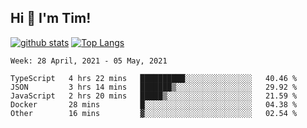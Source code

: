 ## Hi 👋 I'm Tim!
  
  [![github stats](https://github-readme-stats.vercel.app/api?username=thostetler&theme=dracula&count_private=true&show_icons=true)](https://github.com/thostetler/github-readme-stats)
  [![Top Langs](https://github-readme-stats.vercel.app/api/top-langs/?username=thostetler&layout=compact&count_private=true&theme=dracula&show_icons=true)](https://github.com/thostetler/github-readme-stats)
 
<!--START_SECTION:waka-->
```text
Week: 28 April, 2021 - 05 May, 2021

TypeScript   4 hrs 22 mins   ██████████░░░░░░░░░░░░░░░   40.46 % 
JSON         3 hrs 14 mins   ███████▒░░░░░░░░░░░░░░░░░   29.92 % 
JavaScript   2 hrs 20 mins   █████▒░░░░░░░░░░░░░░░░░░░   21.59 % 
Docker       28 mins         █░░░░░░░░░░░░░░░░░░░░░░░░   04.38 % 
Other        16 mins         ▓░░░░░░░░░░░░░░░░░░░░░░░░   02.54 % 
```
<!--END_SECTION:waka-->
